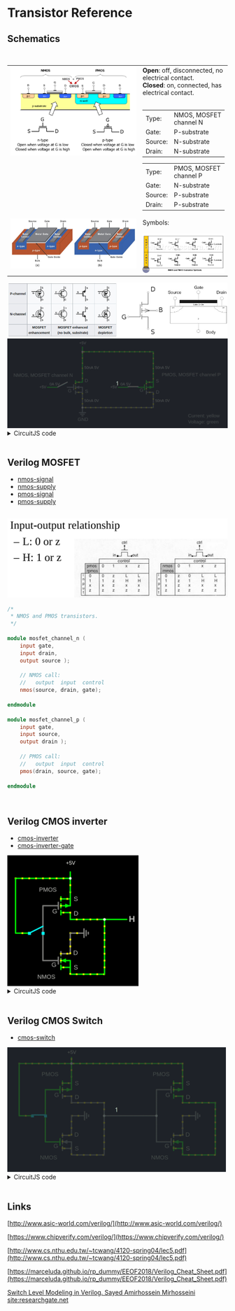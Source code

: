 # Transistor Reference

## Schematics

<br>

<table width='100%'>
<tr>
<td valign='top'>
    <img src='./images/nmos-pmos.png' width='100%'>
</td>
<td valign='top' width='40%'>
    <b>Open</b>: off, disconnected, no electrical contact.<br>
    <b>Closed</b>: on, connected, has electrical contact.<br><br>
    <table>
    <tr>
        <td>Type:</td><td>NMOS, MOSFET channel N</td>
    </tr>
    <tr>
        <td>Gate:</td><td>P-substrate</td>
    </tr>
    <tr>
        <td>Source:</td><td>N-substrate</td>
    </tr>
    <tr>
        <td>Drain:</td><td>N-substrate</td>
    </tr>
    </table>
    <table>
    <tr>
        <td>Type:</td><td>PMOS, MOSFET channel P</td>
    </tr>
    <tr>
        <td>Gate:</td><td>N-substrate</td>
    </tr>
    <tr>
        <td>Source:</td><td>P-substrate</td>
    </tr>
    <tr>
        <td>Drain:</td><td>P-substrate</td>
    </tr>
    </table>
</td>
</tr>
<tr>
    <td valign='top'>
        <img src='images/Figure_11-Semiconductor_Handbook_800w.jpg' >
    </td>
    <td valign='top'>
        Symbols:<br><br>
        <img src='images/symbols-nmos-pmos-transistor.png' >
    </td>
</tr>
</table>

<img src='images/t-types.jpg' >

<img src='images/Peek 21-04-2023 16-19.gif' >

<details>
    <summary>CircuitJS code</summary>
    <br>
    <a href='https://www.falstad.com/circuit/circuitjs.html' target='_blank'>https://www.falstad.com/circuit/circuitjs.html</a>

```
$ 1 0.000005 2.3728258192205156 44 5 50 5e-11
f 304 240 352 240 0 1.5 0.02
172 256 240 224 240 0 7 5 5 0 0 0.5 Gate Voltage
w 352 256 352 304 3
w 352 224 352 128 3
172 352 128 352 96 0 7 5 5 0 0 0.5 Drain Voltage
g 352 304 352 320 0 0
s 272 240 304 240 0 1 false
f 528 240 576 240 1 1.5 0.02
s 496 240 528 240 0 0 false
172 480 240 448 240 0 7 5 5 0 0 0.5 Gate Voltage
w 576 128 576 224 3
w 352 128 576 128 0
w 576 256 576 304 3
w 576 304 352 304 0
x 359 224 369 227 4 15 D
x 306 256 317 259 4 15 G
x 360 258 370 261 4 15 S
x 584 225 594 228 4 15 S
x 584 260 594 263 4 15 D
x 533 254 544 257 4 15 G
x 134 207 321 210 4 15 NMOS,\sMOSFET\schannel\sN
x 603 205 788 208 4 15 PMOS,\sMOSFET\schannel\sP
x 337 346 370 349 4 15 GND
x 686 335 786 338 4 15 Current:\syellow
x 686 354 782 357 4 15 Voltage:\sgreen
w 480 240 496 240 3
w 256 240 272 240 3
o 0 64 0 4099 5 0.2 0 6 0 3 0 0 0 3 7 0 7 3
```

</details>

<br>

## Verilog MOSFET

- [nmos-signal](verilog/nmos-signal/)
- [nmos-supply](verilog/nmos-supply/)
- [pmos-signal](verilog/pmos-signal/)
- [pmos-supply](verilog/pmos-supply/)

<br>

<img src='images/2023-04-21 18-06-21.png' >

<br>

```verilog
/*
 * NMOS and PMOS transistors.
 */

module mosfet_channel_n (
    input gate,
    input drain, 
    output source );

    // NMOS call:
    //   output  input  control
    nmos(source, drain, gate);

endmodule

module mosfet_channel_p (
    input gate,
    input source, 
    output drain );

    // PMOS call:
    //   output  input  control
    pmos(drain, source, gate);

endmodule
```

<br>

## Verilog CMOS inverter

- [cmos-inverter](verilog/cmos-inverter/)
- [cmos-inverter-gate](verilog/cmos-inverter-gate/)

<img src='images/Peek 21-04-2023 22-06.gif' width='300px'>

<details>
    <summary>CircuitJS code</summary>
    <br>
    <a href='https://www.falstad.com/circuit/circuitjs.html' target='_blank'>https://www.falstad.com/circuit/circuitjs.html</a>

```
$ 1 0.000005 10.20027730826997 50 5 50 5e-11
f 208 176 272 176 1 1.5 0.02
f 208 304 272 304 0 1.5 0.02
w 272 208 352 208 0
w 208 176 208 240 0
w 208 240 208 304 0
M 352 208 416 208 0 2.5
R 272 112 272 80 0 0 40 5 0 0 0.5
g 272 240 304 240 0 0
s 176 240 208 240 0 0 false
w 272 112 144 112 0
w 144 240 176 240 0
w 272 144 272 160 0
w 272 336 352 336 0
w 352 336 352 208 0
w 272 272 272 288 0
x 230 194 241 197 4 15 G
x 228 319 239 322 4 15 G
x 280 165 290 168 4 15 S
x 280 199 290 202 4 15 D
x 279 291 289 294 4 15 D
x 280 325 290 328 4 15 S
w 144 240 144 112 0
w 272 144 272 112 0
x 199 143 240 146 4 14 PMOS
x 195 347 237 350 4 14 NMOS
w 272 320 272 336 0
w 272 240 272 272 0
w 272 192 272 208 0
```

</details>

<br>

## Verilog CMOS Switch

- [cmos-switch](verilog/cmos-switch/)

<img src='images/Peek 21-04-2023 22-58.gif' width='500px'>

<details>
    <summary>CircuitJS code</summary>
    <br>
    <a href='https://www.falstad.com/circuit/circuitjs.html' target='_blank'>https://www.falstad.com/circuit/circuitjs.html</a>

```
$ 1 0.000005 10.20027730826997 50 5 50 5e-11
f 208 176 272 176 1 1.5 0.02
f 208 304 272 304 0 1.5 0.02
w 272 208 352 208 0
w 208 176 208 240 0
w 208 240 208 304 0
R 272 112 272 80 0 0 40 5 0 0 0.5
g 272 240 304 240 0 0
s 176 240 208 240 0 0 false
w 272 112 144 112 0
w 144 240 176 240 0
w 272 144 272 160 0
w 272 336 352 336 0
w 352 336 352 240 0
w 272 272 272 288 0
x 230 194 241 197 4 15 G
x 228 319 239 322 4 15 G
x 280 165 290 168 4 15 S
x 280 199 290 202 4 15 D
x 279 291 289 294 4 15 D
x 280 325 290 328 4 15 S
w 144 240 144 112 0
w 272 144 272 112 0
x 199 143 240 146 4 14 PMOS
x 195 347 237 350 4 14 NMOS
w 272 320 272 336 0
w 272 240 272 272 0
w 272 192 272 208 0
w 544 112 272 112 0
w 544 192 544 208 0
w 544 240 544 272 0
w 544 320 544 336 0
x 467 347 509 350 4 14 NMOS
x 471 143 512 146 4 14 PMOS
w 544 144 544 112 0
x 552 325 562 328 4 15 S
x 551 291 561 294 4 15 D
x 552 199 562 202 4 15 D
x 552 165 562 168 4 15 S
x 500 319 511 322 4 15 G
x 502 194 513 197 4 15 G
w 544 272 544 288 0
w 624 336 624 208 0
w 544 336 624 336 0
w 544 144 544 160 0
g 544 240 576 240 0 0
w 480 240 480 304 0
w 480 176 480 240 0
w 544 208 624 208 0
f 480 304 544 304 0 1.5 0.02
f 480 176 544 176 1 1.5 0.02
w 480 240 352 240 0
w 352 208 352 240 0
```

</details>

<br>

## Links

[http://www.asic-world.com/verilog/](http://www.asic-world.com/verilog/)

[https://www.chipverify.com/verilog/](https://www.chipverify.com/verilog/)

[http://www.cs.nthu.edu.tw/~tcwang/4120-spring04/lec5.pdf](http://www.cs.nthu.edu.tw/~tcwang/4120-spring04/lec5.pdf)

[https://marceluda.github.io/rp_dummy/EEOF2018/Verilog_Cheat_Sheet.pdf](https://marceluda.github.io/rp_dummy/EEOF2018/Verilog_Cheat_Sheet.pdf)

[Switch Level Modeling in Verilog. Sayed Amirhossein Mirhosseini site:researchgate.net](https://www.google.com/search?gs_ssp=eJzj4tLP1TcoqsozNStWYDRgdGDw4ilKLU5NLErOSE8sSQUAgjsJHg&q=Switch%20Level%20Modeling%20in%20Verilog.%20Sayed%20Amirhossein%20Mirhosseini%20site%3Aresearchgate.net&oq=rsearch&aqs=chrome.1.69i57j46i10i131i199i433i465i512j0i10i433i512j0i10i512j0i10i131i433i512j0i10i512j0i10i131i433i512j5.3508j0j9&sourceid=chrome&ie=UTF-8&ved=2ahUKEwifwL6_9Lv-AhU2LrkGHWv_C3cQ2wF6BAgYEAE&ei=B_9CZN-gHLbc5OUP6_6vuAc)


